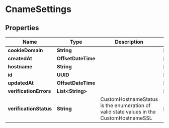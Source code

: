

# CnameSettings


## Properties

Name | Type | Description | Notes
------------ | ------------- | ------------- | -------------
**cookieDomain** | **String** |  |  [optional]
**createdAt** | **OffsetDateTime** |  |  [optional]
**hostname** | **String** |  |  [optional]
**id** | **UUID** |  |  [optional]
**updatedAt** | **OffsetDateTime** |  |  [optional]
**verificationErrors** | **List&lt;String&gt;** |  |  [optional]
**verificationStatus** | **String** | CustomHostnameStatus is the enumeration of valid state values in the CustomHostnameSSL |  [optional]



